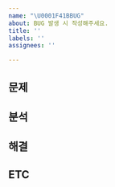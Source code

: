 ```yaml
---
name: "\U0001F41BBUG"
about: BUG 발생 시 작성해주세요.
title: ''
labels: ''
assignees: ''

---
```


## 문제


## 분석


## 해결


## ETC
